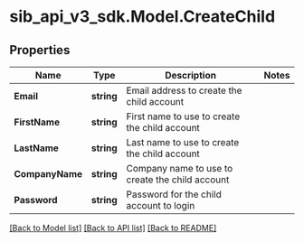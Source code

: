# sib_api_v3_sdk.Model.CreateChild
## Properties

Name | Type | Description | Notes
------------ | ------------- | ------------- | -------------
**Email** | **string** | Email address to create the child account | 
**FirstName** | **string** | First name to use to create the child account | 
**LastName** | **string** | Last name to use to create the child account | 
**CompanyName** | **string** | Company name to use to create the child account | 
**Password** | **string** | Password for the child account to login | 

[[Back to Model list]](../README.md#documentation-for-models) [[Back to API list]](../README.md#documentation-for-api-endpoints) [[Back to README]](../README.md)

